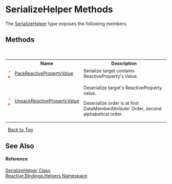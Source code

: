 # SerializeHelper Methods
 

The <a href="b9d5044b-d6d8-0d5a-4625-c13aa787b812">SerializeHelper</a> type exposes the following members.


## Methods
&nbsp;<table><tr><th></th><th>Name</th><th>Description</th></tr><tr><td>![Public method](media/pubmethod.gif "Public method")![Static member](media/static.gif "Static member")</td><td><a href="42397e3c-33af-57bb-2647-1473e266f065">PackReactivePropertyValue</a></td><td>
Serialize target contains ReactiveProperty's Value.</td></tr><tr><td>![Public method](media/pubmethod.gif "Public method")![Static member](media/static.gif "Static member")</td><td><a href="268605df-5aa0-33f4-d933-4ecd9abeadbc">UnpackReactivePropertyValue</a></td><td>

Deserialize target's ReactiveProperty value.

Deserialize order is at first DataMemberAttribute' Order, second alphabetical order.</td></tr></table>&nbsp;
<a href="#serializehelper-methods">Back to Top</a>

## See Also


#### Reference
<a href="b9d5044b-d6d8-0d5a-4625-c13aa787b812">SerializeHelper Class</a><br /><a href="9bba139e-262b-7b33-c6e0-d6f602566841">Reactive.Bindings.Helpers Namespace</a><br />